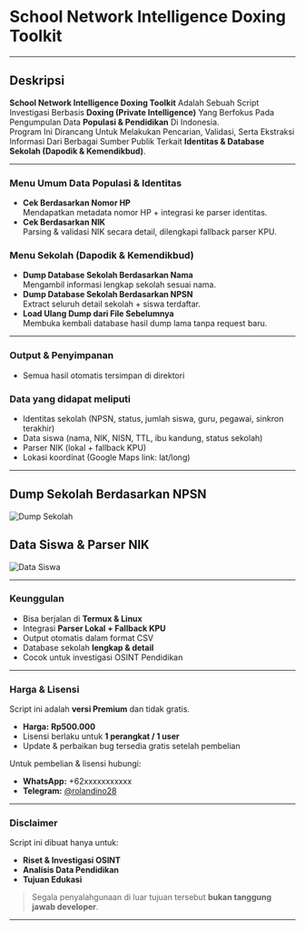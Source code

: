 # School Network Intelligence Doxing Toolkit 

---

## Deskripsi 
**School Network Intelligence Doxing Toolkit** Adalah Sebuah Script Investigasi Berbasis **Doxing (Private Intelligence)** Yang Berfokus Pada Pengumpulan Data **Populasi & Pendidikan** Di Indonesia.  
Program Ini Dirancang Untuk Melakukan Pencarian, Validasi, Serta Ekstraksi Informasi Dari Berbagai Sumber Publik Terkait **Identitas & Database Sekolah (Dapodik & Kemendikbud)**.

---

### Menu Umum Data Populasi & Identitas 
- **Cek Berdasarkan Nomor HP**  
  Mendapatkan metadata nomor HP + integrasi ke parser identitas.  
- **Cek Berdasarkan NIK**  
  Parsing & validasi NIK secara detail, dilengkapi fallback parser KPU.

### Menu Sekolah (Dapodik & Kemendikbud) 
- **Dump Database Sekolah Berdasarkan Nama**  
  Mengambil informasi lengkap sekolah sesuai nama.  
- **Dump Database Sekolah Berdasarkan NPSN**  
  Extract seluruh detail sekolah + siswa terdaftar.  
- **Load Ulang Dump dari File Sebelumnya**  
  Membuka kembali database hasil dump lama tanpa request baru.  

---

### Output & Penyimpanan 
- Semua hasil otomatis tersimpan di direktori

### Data yang didapat meliputi   
- Identitas sekolah (NPSN, status, jumlah siswa, guru, pegawai, sinkron terakhir)  
- Data siswa (nama, NIK, NISN, TTL, ibu kandung, status sekolah)  
- Parser NIK (lokal + fallback KPU)  
- Lokasi koordinat (Google Maps link: lat/long)  

---

## Dump Sekolah Berdasarkan NPSN  
![Dump Sekolah](screenshots/dump1.jpg)

## Data Siswa & Parser NIK  
![Data Siswa](screenshots/dump2.jpg)

---

### Keunggulan
- Bisa berjalan di **Termux & Linux**  
- Integrasi **Parser Lokal + Fallback KPU**  
- Output otomatis dalam format CSV  
- Database sekolah **lengkap & detail**  
- Cocok untuk investigasi OSINT Pendidikan  

---

### Harga & Lisensi
Script ini adalah **versi Premium** dan tidak gratis.  
- **Harga:** **Rp500.000**  
- Lisensi berlaku untuk **1 perangkat / 1 user**  
- Update & perbaikan bug tersedia gratis setelah pembelian  

 Untuk pembelian & lisensi hubungi:  
- **WhatsApp:** +62xxxxxxxxxxx  
- **Telegram:** [@rolandino28](https://t.me/rolandino28)  

---

### Disclaimer
Script ini dibuat hanya untuk:  
- **Riset & Investigasi OSINT**  
- **Analisis Data Pendidikan**  
- **Tujuan Edukasi**  

> Segala penyalahgunaan di luar tujuan tersebut **bukan tanggung jawab developer**.

---

